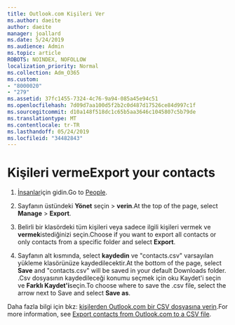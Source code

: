 ```yaml
---
title: Outlook.com Kişileri Ver
ms.author: daeite
author: daeite
manager: joallard
ms.date: 5/24/2019
ms.audience: Admin
ms.topic: article
ROBOTS: NOINDEX, NOFOLLOW
localization_priority: Normal
ms.collection: Adm_O365
ms.custom:
- "8000020"
- "279"
ms.assetid: 37fc1455-7324-4c76-9a94-085a45e94c51
ms.openlocfilehash: 7d09d7aa100d5f2b2c0d487d17526ce84d997c1f
ms.sourcegitcommit: d10a148f518dc1c65b5aa3646c1045807c5b79de
ms.translationtype: MT
ms.contentlocale: tr-TR
ms.lasthandoff: 05/24/2019
ms.locfileid: "34482843"
---
```

# <a name="export-your-contacts"></a><span data-ttu-id="aa57d-102">Kişileri verme</span><span class="sxs-lookup"><span data-stu-id="aa57d-102">Export your contacts</span></span>

1. <span data-ttu-id="aa57d-103">[İnsanlar](https://outlook.live.com/people/)için gidin.</span><span class="sxs-lookup"><span data-stu-id="aa57d-103">Go to [People](https://outlook.live.com/people/).</span></span>

2. <span data-ttu-id="aa57d-104">Sayfanın üstündeki **Yönet** seçin \> **verin**.</span><span class="sxs-lookup"><span data-stu-id="aa57d-104">At the top of the page, select **Manage** \> **Export**.</span></span>

3. <span data-ttu-id="aa57d-105">Belirli bir klasördeki tüm kişileri veya sadece ilgili kişileri vermek ve **vermek**istediğinizi seçin.</span><span class="sxs-lookup"><span data-stu-id="aa57d-105">Choose if you want to export all contacts or only contacts from a specific folder and select **Export**.</span></span>

4. <span data-ttu-id="aa57d-106">Sayfanın alt kısmında, select **kaydedin** ve "contacts.csv" varsayılan yükleme klasörünüze kaydedilecektir.</span><span class="sxs-lookup"><span data-stu-id="aa57d-106">At the bottom of the page, select **Save** and "contacts.csv" will be saved in your default Downloads folder.</span></span> <span data-ttu-id="aa57d-107">.Csv dosyasının kaydedileceği konumu seçmek için oku Kaydet'i seçin ve **Farklı Kaydet'i**seçin.</span><span class="sxs-lookup"><span data-stu-id="aa57d-107">To choose where to save the .csv file, select the arrow next to Save and select **Save as**.</span></span>

<span data-ttu-id="aa57d-108">Daha fazla bilgi için bkz: [kişilerden Outlook.com bir CSV dosyasına verin](https://go.microsoft.com/fwlink/p/?linkid=873137).</span><span class="sxs-lookup"><span data-stu-id="aa57d-108">For more information, see [Export contacts from Outlook.com to a CSV file](https://go.microsoft.com/fwlink/p/?linkid=873137).</span></span>